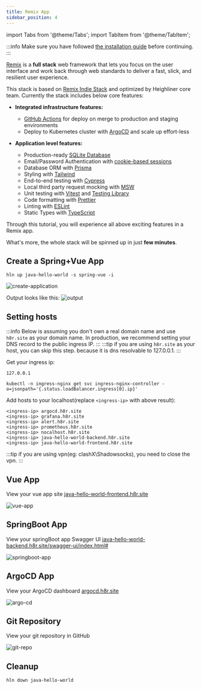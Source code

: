 ```yaml
---
title: Remix App
sidebar_position: 4
---
```


import Tabs from '@theme/Tabs';
import TabItem from '@theme/TabItem';

:::info
Make sure you have followed [the installation guide](/docs/getting_started/installation) before continuing.
:::

[Remix](https://remix.run/) is a **full stack** web framework that lets you focus on the user interface and work back through web standards to deliver a fast, slick, and resilient user experience. 

This stack is based on [Remix Indie Stack](https://github.com/remix-run/indie-stack) and optimized by Heighliner core team. Currently the stack includes below core features:

- **Integrated infrastructure features:**
  - [GitHub Actions](https://github.com/features/actions) for deploy on merge to production and staging environments
  - Deploy to Kubernetes cluster with [ArgoCD](https://argoproj.github.io/cd/) and scale up effort-less

- **Application level features:**
  - Production-ready [SQLite Database](https://sqlite.org)
  - Email/Password Authentication with [cookie-based sessions](https://remix.run/docs/en/v1/api/remix#createcookiesessionstorage)
  - Database ORM with [Prisma](https://prisma.io)
  - Styling with [Tailwind](https://tailwindcss.com/)
  - End-to-end testing with [Cypress](https://cypress.io)
  - Local third party request mocking with [MSW](https://mswjs.io)
  - Unit testing with [Vitest](https://vitest.dev) and [Testing Library](https://testing-library.com)
  - Code formatting with [Prettier](https://prettier.io)
  - Linting with [ESLint](https://eslint.org)
  - Static Types with [TypeScript](https://typescriptlang.org)

Through this tutorial, you will experience all above exciting features in a Remix app.

What's more, the whole stack will be spinned up in just **few minutes**.

## Create a Spring+Vue App
```shell
hln up java-hello-world -s spring-vue -i
```
![create-application](/img/docs/tutorial/spring-vue/create-application.png)

Output looks like this:
![output](/img/docs/tutorial/spring-vue/create-output.png)

## Setting hosts
:::info
Below is assuming you don't own a real domain name and use `h8r.site` as your domain name.
In production, we recommend setting your DNS record to the public ingress IP.
:::
:::tip
if you are using `h8r.site` as your host, you can skip this step. because it is dns resolvable to 127.0.0.1.
:::

Get your ingress ip:
<Tabs>
  <TabItem value="localhost" label="Kind/Minikube" default>

  ```shell
  127.0.0.1
  ```

  </TabItem>
  <TabItem value="cloud" label="Cloud" >

  ```shell
  kubectl -n ingress-nginx get svc ingress-nginx-controller -o=jsonpath='{.status.loadBalancer.ingress[0].ip}'
  ```

  </TabItem>
</Tabs>

Add hosts to your localhost(replace `<ingress-ip>` with above result):
```
<ingress-ip> argocd.h8r.site
<ingress-ip> grafana.h8r.site
<ingress-ip> alert.h8r.site
<ingress-ip> prometheus.h8r.site
<ingress-ip> nocalhost.h8r.site
<ingress-ip> java-hello-world-backend.h8r.site
<ingress-ip> java-hello-world-frontend.h8r.site
```

:::tip
if you are using vpn(eg: clashX\Shadowsocks), you need to close the vpn.
:::

## Vue App
View your vue app site [java-hello-world-frontend.h8r.site](http://java-hello-world-frontend.h8r.site)

![vue-app](/img/docs/tutorial/spring-vue/vue-app.png)

## SpringBoot App
View your springBoot app Swagger UI [java-hello-world-backend.h8r.site/swagger-ui/index.html#](http://java-hello-world-backend.h8r.site/swagger-ui/index.html#)

![springboot-app](/img/docs/tutorial/spring-vue/springboot-app.png)

## ArgoCD App
View your ArgoCD dashboard [argocd.h8r.site](http://argocd.h8r.site/)

![argo-cd](/img/docs/tutorial/spring-vue/argocd-app.png)

## Git Repository
View your git repository in GitHub

![git-repo](/img/docs/tutorial/spring-vue/git-repository.png)

## Cleanup
```shell
hln down java-hello-world
```
